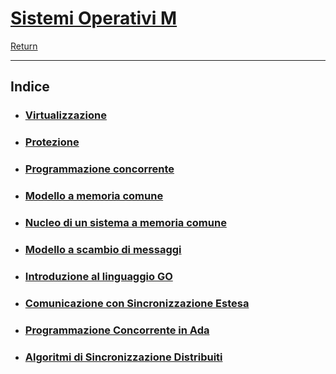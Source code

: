 

# [Sistemi Operativi M](https://www.unibo.it/it/studiare/dottorati-master-specializzazioni-e-altra-formazione/insegnamenti?codiceMateria=72947&annoAccademico=2024&codiceCorso=5826&single=True&search=True)

[Return](../../README.md)

---

## Indice

- ### [Virtualizzazione](./01.Virtualizzazione.md)
- ### [Protezione](./02.Protezione.md)
- ### [Programmazione concorrente](./03.Programmazione_Concorrente.md)
- ### [Modello a memoria comune](./04.Modello_a_Memoria_Comune.md)
- ### [Nucleo di un sistema a memoria comune](./05.Nucleo_di_un_Sistema_a_Memoria_Comune.md) 
- ### [Modello a scambio di messaggi](./06.Modello_a_Scambio_di_Messaggi.md)
- ### [Introduzione al linguaggio GO](./07.Introduzione_al_Linguaggio_Go.md)
- ### [Comunicazione con Sincronizzazione Estesa](./08.Comunicazione_con_Sincronizzazione_Estesa.md)
- ### [Programmazione Concorrente in Ada](./09.Programmazione_Concorrente_in_Ada.md)
- ### [Algoritmi di Sincronizzazione Distribuiti](./10.Algoritmi_di_Sincronizzazione_Distribuiti.md)